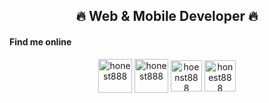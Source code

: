 <h2 align="center">🔥 Web & Mobile Developer 🔥</h2>

<h4>Find me online</h5>
<div align="center">
  <a href="https://discord.gg/honest888" target="blank"><img align="center" src="https://cdn0.iconfinder.com/data/icons/free-social-media-set/24/discord-512.png" alt="honest888" height="54px" width="54px" /></a>
  <a href="https://t.me/honest8888" target="blank"><img align="center" src="https://cdn0.iconfinder.com/data/icons/tuts/256/telegram.png" alt="honest888" height="54px" width="54px" /></a>
  <a href="https://join.skype.com/invite/ORViDdbMeCnR" target="blank"><img align="center" src="https://cdn1.iconfinder.com/data/icons/social-icon-1-1/512/social_style_1_skype-512.png" alt="hoenst888" height="50px" width="50px"/></a>
  <a href="https://wa.me/17162208652" target="blank"><img align="center" src="https://cdn0.iconfinder.com/data/icons/social-circle-3/72/Whatsapp-512.png" alt="honest888" height="50px" width="50px" /></a>
<div>
</p>
<!-- Proudly created with GPRM ( https://gprm.itsvg.in ) -->
